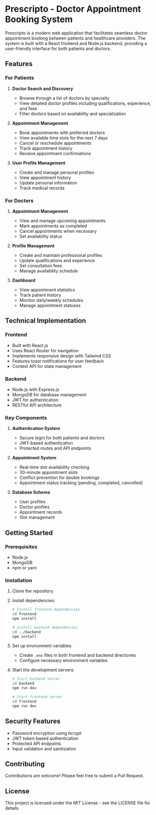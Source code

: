 # Prescripto - Doctor Appointment Booking System

Prescripto is a modern web application that facilitates seamless doctor appointment booking between patients and healthcare providers. The system is built with a React frontend and Node.js backend, providing a user-friendly interface for both patients and doctors.

## Features

### For Patients
1. **Doctor Search and Discovery**
   - Browse through a list of doctors by specialty
   - View detailed doctor profiles including qualifications, experience, and fees
   - Filter doctors based on availability and specialization

2. **Appointment Management**
   - Book appointments with preferred doctors
   - View available time slots for the next 7 days
   - Cancel or reschedule appointments
   - Track appointment history
   - Receive appointment confirmations

3. **User Profile Management**
   - Create and manage personal profiles
   - View appointment history
   - Update personal information
   - Track medical records

### For Doctors
1. **Appointment Management**
   - View and manage upcoming appointments
   - Mark appointments as completed
   - Cancel appointments when necessary
   - Set availability status

2. **Profile Management**
   - Create and maintain professional profiles
   - Update qualifications and experience
   - Set consultation fees
   - Manage availability schedule

3. **Dashboard**
   - View appointment statistics
   - Track patient history
   - Monitor daily/weekly schedules
   - Manage appointment statuses

## Technical Implementation

### Frontend
- Built with React.js
- Uses React Router for navigation
- Implements responsive design with Tailwind CSS
- Features toast notifications for user feedback
- Context API for state management

### Backend
- Node.js with Express.js
- MongoDB for database management
- JWT for authentication
- RESTful API architecture

### Key Components
1. **Authentication System**
   - Secure login for both patients and doctors
   - JWT-based authentication
   - Protected routes and API endpoints

2. **Appointment System**
   - Real-time slot availability checking
   - 30-minute appointment slots
   - Conflict prevention for double bookings
   - Appointment status tracking (pending, completed, cancelled)

3. **Database Schema**
   - User profiles
   - Doctor profiles
   - Appointment records
   - Slot management

## Getting Started

### Prerequisites
- Node.js
- MongoDB
- npm or yarn

### Installation
1. Clone the repository
2. Install dependencies:
   ```bash
   # Install frontend dependencies
   cd frontend
   npm install

   # Install backend dependencies
   cd ../backend
   npm install
   ```

3. Set up environment variables:
   - Create `.env` files in both frontend and backend directories
   - Configure necessary environment variables

4. Start the development servers:
   ```bash
   # Start backend server
   cd backend
   npm run dev

   # Start frontend server
   cd frontend
   npm run dev
   ```

## Security Features
- Password encryption using bcrypt
- JWT token-based authentication
- Protected API endpoints
- Input validation and sanitization

## Contributing
Contributions are welcome! Please feel free to submit a Pull Request.

## License
This project is licensed under the MIT License - see the LICENSE file for details. 